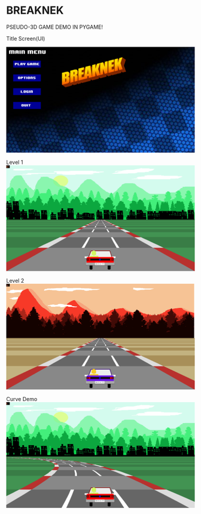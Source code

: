 # BREAKNEK
PSEUDO-3D GAME DEMO IN PYGAME!

Title Screen(UI)

![BREAKNEK/images/game-i 1.png](https://github.com/HUNTER9769/BREAKNEK/blob/74861f8292dda2381a1eb59745e4cef0e8c66326/images/game-i%201.png)

Level 1
![BREAKNEK/images/game-i 2.png](https://github.com/HUNTER9769/BREAKNEK/blob/aa9c45925c173938b4252b8875d513be5b08e77f/images/game-i%202.png)

Level 2
![BREAKNEK/images/game-i 3.png](https://github.com/HUNTER9769/BREAKNEK/blob/aa9c45925c173938b4252b8875d513be5b08e77f/images/game-i%203.png)

Curve Demo
![BREAKNEK/images/game-i 4.png](https://github.com/HUNTER9769/BREAKNEK/blob/aa9c45925c173938b4252b8875d513be5b08e77f/images/game-i%204.png)



